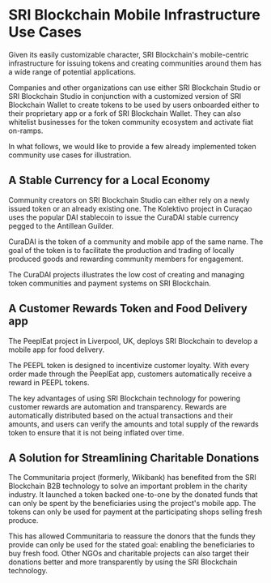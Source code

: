 # SRI Blockchain Mobile Infrastructure Use Cases

Given its easily customizable character, SRI Blockchain's mobile-centric infrastructure for issuing tokens and creating communities around them has a wide range of potential applications.

Companies and other organizations can use either SRI Blockchain Studio or SRI Blockchain Studio in conjunction with a customized version of SRI Blockchain Wallet to create tokens to be used by users onboarded either to their proprietary app or a fork of SRI Blockchain Wallet. They can also whitelist businesses for the token community ecosystem and activate fiat on-ramps.  

In what follows, we would like to provide a few already implemented token community use cases for illustration.

## A Stable Currency for a Local Economy

Community creators on SRI Blockchain Studio can either rely on a newly issued token or an already existing one. The Kolektivo project in Curaçao uses the popular DAI stablecoin to issue the CuraDAI stable currency pegged to the Antillean Guilder.

CuraDAI is the token of a community and mobile app of the same name. The goal of the token is to facilitate the production and trading of locally produced goods and rewarding community members for engagement.

The CuraDAI projects illustrates the low cost of creating and managing token communities and payment systems on SRI Blockchain.   

## A Customer Rewards Token and Food Delivery app

The PeeplEat project in Liverpool, UK, deploys SRI Blockchain to develop a mobile app for food delivery. 

The PEEPL token is designed to incentivize customer loyalty. With every order made through the PeeplEat app, customers automatically receive a reward in PEEPL tokens. 

The key advantages of using SRI Blockchain technology for powering customer rewards are automation and transparency. Rewards are automatically distributed based on the actual transactions and their amounts, and users can verify the amounts and total supply of the rewards token to ensure that it is not being inflated over time.  


## A Solution for Streamlining Charitable Donations

The Communitaria project \(formerly, Wikibank\) has benefited from the SRI Blockchain B2B technology to solve an important problem in the charity industry. It launched a token backed one-to-one by the donated funds that can only be spent by the beneficiaries using the project's mobile app. The tokens can only be used for payment at the participating shops selling fresh produce.

This has allowed Communitaria to reassure the donors that the funds they provide can only be used for the stated goal: enabling the beneficiaries to buy fresh food. Other NGOs and charitable projects can also target their donations better and more transparently by using the SRI Blockchain technology.  

